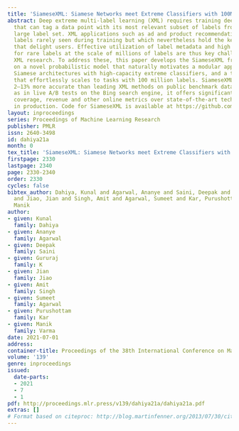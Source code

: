 ```yaml
---
title: 'SiameseXML: Siamese Networks meet Extreme Classifiers with 100M Labels'
abstract: Deep extreme multi-label learning (XML) requires training deep architectures
  that can tag a data point with its most relevant subset of labels from an extremely
  large label set. XML applications such as ad and product recommendation involve
  labels rarely seen during training but which nevertheless hold the key to recommendations
  that delight users. Effective utilization of label metadata and high quality predictions
  for rare labels at the scale of millions of labels are thus key challenges in contemporary
  XML research. To address these, this paper develops the SiameseXML framework based
  on a novel probabilistic model that naturally motivates a modular approach melding
  Siamese architectures with high-capacity extreme classifiers, and a training pipeline
  that effortlessly scales to tasks with 100 million labels. SiameseXML offers predictions
  2–13% more accurate than leading XML methods on public benchmark datasets, as well
  as in live A/B tests on the Bing search engine, it offers significant gains in click-through-rates,
  coverage, revenue and other online metrics over state-of-the-art techniques currently
  in production. Code for SiameseXML is available at https://github.com/Extreme-classification/siamesexml
layout: inproceedings
series: Proceedings of Machine Learning Research
publisher: PMLR
issn: 2640-3498
id: dahiya21a
month: 0
tex_title: 'SiameseXML: Siamese Networks meet Extreme Classifiers with 100M Labels'
firstpage: 2330
lastpage: 2340
page: 2330-2340
order: 2330
cycles: false
bibtex_author: Dahiya, Kunal and Agarwal, Ananye and Saini, Deepak and K, Gururaj
  and Jiao, Jian and Singh, Amit and Agarwal, Sumeet and Kar, Purushottam and Varma,
  Manik
author:
- given: Kunal
  family: Dahiya
- given: Ananye
  family: Agarwal
- given: Deepak
  family: Saini
- given: Gururaj
  family: K
- given: Jian
  family: Jiao
- given: Amit
  family: Singh
- given: Sumeet
  family: Agarwal
- given: Purushottam
  family: Kar
- given: Manik
  family: Varma
date: 2021-07-01
address:
container-title: Proceedings of the 38th International Conference on Machine Learning
volume: '139'
genre: inproceedings
issued:
  date-parts:
  - 2021
  - 7
  - 1
pdf: http://proceedings.mlr.press/v139/dahiya21a/dahiya21a.pdf
extras: []
# Format based on citeproc: http://blog.martinfenner.org/2013/07/30/citeproc-yaml-for-bibliographies/
---
```

